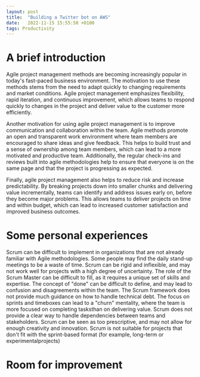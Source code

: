 ```yaml
---
layout: post
title:  "Building a Twitter bot on AWS"
date:   2022-11-15 15:55:50 +0100
tags: Productivity
---
```


# A brief introduction
Agile project management methods are becoming increasingly popular in today's fast-paced business environment. The motivation to use these methods stems from the need to adapt quickly to changing requirements and market conditions. Agile project management emphasizes flexibility, rapid iteration, and continuous improvement, which allows teams to respond quickly to changes in the project and deliver value to the customer more efficiently.

Another motivation for using agile project management is to improve communication and collaboration within the team. Agile methods promote an open and transparent work environment where team members are encouraged to share ideas and give feedback. This helps to build trust and a sense of ownership among team members, which can lead to a more motivated and productive team. Additionally, the regular check-ins and reviews built into agile methodologies help to ensure that everyone is on the same page and that the project is progressing as expected.

Finally, agile project management also helps to reduce risk and increase predictability. By breaking projects down into smaller chunks and delivering value incrementally, teams can identify and address issues early on, before they become major problems. This allows teams to deliver projects on time and within budget, which can lead to increased customer satisfaction and improved business outcomes.

# Some personal experiences
Scrum can be difficult to implement in organizations that are not already familiar with Agile methodologies.
Some people may find the daily stand-up meetings to be a waste of time.
Scrum can be rigid and inflexible, and may not work well for projects with a high degree of uncertainty.
The role of the Scrum Master can be difficult to fill, as it requires a unique set of skills and expertise.
The concept of "done" can be difficult to define, and may lead to confusion and disagreements within the team.
The Scrum framework does not provide much guidance on how to handle technical debt.
The focus on sprints and timeboxes can lead to a "churn" mentality, where the team is more focused on completing tasksthan on delivering value.
Scrum does not provide a clear way to handle dependencies between teams and stakeholders.
Scrum can be seen as too prescriptive, and may not allow for enough creativity and innovation.
Scrum is not suitable for projects that don't fit with the sprint-based format (for example, long-term or experimentalprojects)

# Room for improvement